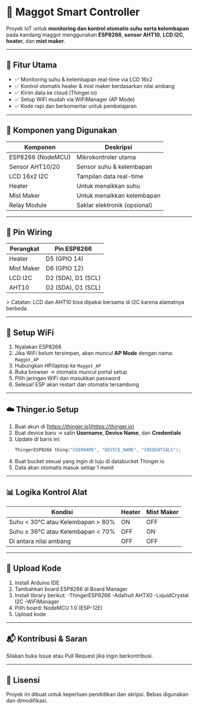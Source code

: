 # 🐛 Maggot Smart Controller

Proyek IoT untuk **monitoring dan kontrol otomatis suhu serta kelembapan** pada kandang maggot menggunakan **ESP8266**, **sensor AHT10**, **LCD I2C**, **heater**, dan **mist maker**.

---

## 📸 Fitur Utama

- ✅ Monitoring suhu & kelembapan real-time via LCD 16x2
- ✅ Kontrol otomatis heater & mist maker berdasarkan nilai ambang
- ✅ Kirim data ke cloud (Thinger.io)
- ✅ Setup WiFi mudah via WiFiManager (AP Mode)
- ✅ Kode rapi dan berkomentar untuk pembelajaran

---

## 🧰 Komponen yang Digunakan

| Komponen         | Deskripsi                        |
|------------------|----------------------------------|
| ESP8266 (NodeMCU)| Mikrokontroler utama             |
| Sensor AHT10/20   | Sensor suhu & kelembapan         |
| LCD 16x2 I2C      | Tampilan data real-time          |
| Heater            | Untuk menaikkan suhu             |
| Mist Maker        | Untuk menaikkan kelembapan       |
| Relay Module      | Saklar elektronik (opsional)     |

---

## 🔌 Pin Wiring

| Perangkat   | Pin ESP8266 |
|-------------|-------------|
| Heater      | D5 (GPIO 14)|
| Mist Maker  | D6 (GPIO 12)|
| LCD I2C     | D2 (SDA), D1 (SCL) |
| AHT10       | D2 (SDA), D1 (SCL) |

&gt; Catatan: LCD dan AHT10 bisa dipakai bersama di I2C karena alamatnya berbeda.

---

## 📲 Setup WiFi

1. Nyalakan ESP8266
2. Jika WiFi belum tersimpan, akan muncul **AP Mode** dengan nama: `Maggot_AP`
3. Hubungkan HP/laptop ke `Maggot_AP`
4. Buka browser → otomatis muncul portal setup
5. Pilih jaringan WiFi dan masukkan password
6. Selesai! ESP akan restart dan otomatis tersambung

---

## ☁️ Thinger.io Setup

1. Buat akun di [https://thinger.io](https://thinger.io)
2. Buat device baru → salin **Username**, **Device Name**, dan **Credentials**
3. Update di baris ini:
   ```cpp
   ThingerESP8266 thing("USERNAME", "DEVICE_NAME", "CREDENTIALS");
4. Buat bucket sesuai yang ingin di tuju di databucket Thinger.io
5. Data akan otomatis masuk setiap 1 menit

---

## 📊 Logika Kontrol Alat

| Kondisi                           | Heater | Mist Maker |
| --------------------------------- | ------ | ---------- |
| Suhu < 30°C atau Kelembapan > 80% | ON     | OFF        |
| Suhu ≥ 36°C atau Kelembapan < 70% | OFF    | ON         |
| Di antara nilai ambang            | OFF    | OFF        |

---

## 🧪 Upload Kode

1. Install Arduino IDE
2. Tambahkan board ESP8266 di Board Manager
3. Install library berikut:
   -ThingerESP8266
   -Adafruit AHTX0
   -LiquidCrystal I2C
   -WiFiManager
5. Pilih board: NodeMCU 1.0 (ESP-12E)
6. Upload kode

---

## 📬 Kontribusi & Saran

Silakan buka Issue atau Pull Request jika ingin berkontribusi.

---

## 📄 Lisensi

Proyek ini dibuat untuk keperluan pendidikan dan skripsi. Bebas digunakan dan dimodifikasi.
